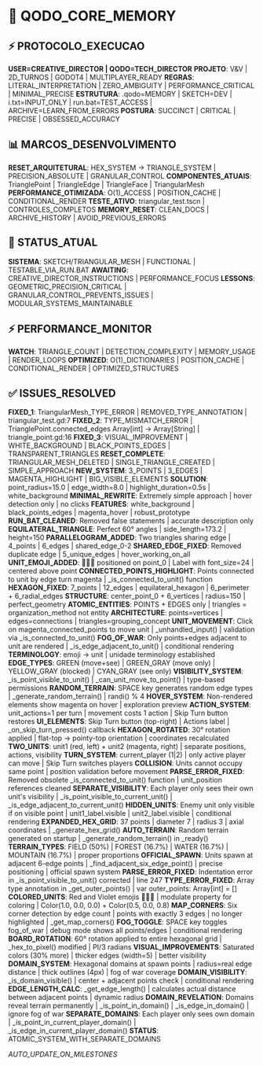 # 🎯 QODO_CORE_MEMORY

## ⚡ PROTOCOLO_EXECUCAO
**USER=CREATIVE_DIRECTOR | QODO=TECH_DIRECTOR**
**PROJETO**: V&V | 2D_TURNOS | GODOT4 | MULTIPLAYER_READY
**REGRAS**: LITERAL_INTERPRETATION | ZERO_AMBIGUITY | PERFORMANCE_CRITICAL | MINIMAL_PRECISE
**ESTRUTURA**: .qodo=MEMORY | SKETCH=DEV | i.txt=INPUT_ONLY | run.bat=TEST_ACCESS | ARCHIVE=LEARN_FROM_ERRORS
**POSTURA**: SUCCINCT | CRITICAL | PRECISE | OBSESSED_ACCURACY

## 📊 MARCOS_DESENVOLVIMENTO
**RESET_ARQUITETURAL**: HEX_SYSTEM → TRIANGLE_SYSTEM | PRECISION_ABSOLUTE | GRANULAR_CONTROL
**COMPONENTES_ATUAIS**: TrianglePoint | TriangleEdge | TriangleFace | TriangularMesh
**PERFORMANCE_OTIMIZADA**: O(1)_ACCESS | POSITION_CACHE | CONDITIONAL_RENDER
**TESTE_ATIVO**: triangular_test.tscn | CONTROLES_COMPLETOS
**MEMORY_RESET**: CLEAN_DOCS | ARCHIVE_HISTORY | AVOID_PREVIOUS_ERRORS

## 🔄 STATUS_ATUAL
**SISTEMA**: SKETCH/TRIANGULAR_MESH | FUNCTIONAL | TESTABLE_VIA_RUN.BAT
**AWAITING**: CREATIVE_DIRECTOR_INSTRUCTIONS | PERFORMANCE_FOCUS
**LESSONS**: GEOMETRIC_PRECISION_CRITICAL | GRANULAR_CONTROL_PREVENTS_ISSUES | MODULAR_SYSTEMS_MAINTAINABLE

## ⚡ PERFORMANCE_MONITOR
**WATCH**: TRIANGLE_COUNT | DETECTION_COMPLEXITY | MEMORY_USAGE | RENDER_LOOPS
**OPTIMIZED**: O(1)_DICTIONARIES | POSITION_CACHE | CONDITIONAL_RENDER | OPTIMIZED_STRUCTURES

## ✅ ISSUES_RESOLVED
**FIXED_1**: TriangularMesh_TYPE_ERROR | REMOVED_TYPE_ANNOTATION | triangular_test.gd:7
**FIXED_2**: TYPE_MISMATCH_ERROR | TrianglePoint.connected_edges Array[int] → Array[String] | triangle_point.gd:16
**FIXED_3**: VISUAL_IMPROVEMENT | WHITE_BACKGROUND | BLACK_POINTS_EDGES | TRANSPARENT_TRIANGLES
**RESET_COMPLETE**: TRIANGULAR_MESH_DELETED | SINGLE_TRIANGLE_CREATED | SIMPLE_APPROACH
**NEW_SYSTEM**: 3_POINTS | 3_EDGES | MAGENTA_HIGHLIGHT | BIG_VISIBLE_ELEMENTS
**SOLUTION**: point_radius=15.0 | edge_width=8.0 | highlight_duration=0.5s | white_background
**MINIMAL_REWRITE**: Extremely simple approach | hover detection only | no clicks
**FEATURES**: white_background | black_points_edges | magenta_hover | robust_prototype
**RUN_BAT_CLEANED**: Removed false statements | accurate description only
**EQUILATERAL_TRIANGLE**: Perfect 60° angles | side_length=173.2 | height=150
**PARALLELOGRAM_ADDED**: Two triangles sharing edge | 4_points | 6_edges | shared_edge_0-2
**SHARED_EDGE_FIXED**: Removed duplicate edge | 5_unique_edges | hover_working_on_all
**UNIT_EMOJI_ADDED**: 🚶🏻‍♀️ positioned on point_0 | Label with font_size=24 | centered above point
**CONNECTED_POINTS_HIGHLIGHT**: Points connected to unit by edge turn magenta | _is_connected_to_unit() function
**HEXAGON_FIXED**: 7_points | 12_edges | equilateral_hexagon | 6_perimeter + 6_radial_edges
**STRUCTURE**: center_point_0 + 6_vertices | radius=150 | perfect_geometry
**ATOMIC_ENTITIES**: POINTS + EDGES only | triangles = organization_method not entity
**ARCHITECTURE**: points=vertices | edges=connections | triangles=grouping_concept
**UNIT_MOVEMENT**: Click on magenta_connected_points to move unit | _unhandled_input() | validation via _is_connected_to_unit()
**FOG_OF_WAR**: Only points+edges adjacent to unit are rendered | _is_edge_adjacent_to_unit() | conditional rendering
**TERMINOLOGY**: emoji → unit | unidade terminology established
**EDGE_TYPES**: GREEN (move+see) | GREEN_GRAY (move only) | YELLOW_GRAY (blocked) | CYAN_GRAY (see only)
**VISIBILITY_SYSTEM**: _is_point_visible_to_unit() | _can_unit_move_to_point() | type-based permissions
**RANDOM_TERRAIN**: SPACE key generates random edge types | _generate_random_terrain() | randi() % 4
**HOVER_SYSTEM**: Non-rendered elements show magenta on hover | exploration preview
**ACTION_SYSTEM**: unit_actions=1 per turn | movement costs 1 action | Skip Turn button restores
**UI_ELEMENTS**: Skip Turn button (top-right) | Actions label | _on_skip_turn_pressed() callback
**HEXAGON_ROTATED**: 30° rotation applied | flat-top → pointy-top orientation | coordinates recalculated
**TWO_UNITS**: unit1 (red, left) + unit2 (magenta, right) | separate positions, actions, visibility
**TURN_SYSTEM**: current_player (1|2) | only active player can move | Skip Turn switches players
**COLLISION**: Units cannot occupy same point | position validation before movement
**PARSE_ERROR_FIXED**: Removed obsolete _is_connected_to_unit() function | unit_position references cleaned
**SEPARATE_VISIBILITY**: Each player only sees their own unit's visibility | _is_point_visible_to_current_unit() | _is_edge_adjacent_to_current_unit()
**HIDDEN_UNITS**: Enemy unit only visible if on visible point | unit1_label.visible | unit2_label.visible | conditional rendering
**EXPANDED_HEX_GRID**: 37 points | diameter 7 | radius 3 | axial coordinates | _generate_hex_grid()
**AUTO_TERRAIN**: Random terrain generated on startup | _generate_random_terrain() in _ready()
**TERRAIN_TYPES**: FIELD (50%) | FOREST (16.7%) | WATER (16.7%) | MOUNTAIN (16.7%) | proper proportions
**OFFICIAL_SPAWN**: Units spawn at adjacent 6-edge points | _find_adjacent_six_edge_point() | precise positioning | official spawn system
**PARSE_ERROR_FIXED**: Indentation error in _is_point_visible_to_unit() corrected | line 247
**TYPE_ERROR_FIXED**: Array type annotation in _get_outer_points() | var outer_points: Array[int] = []
**COLORED_UNITS**: Red and Violet emojis 🚶🏻‍♀️ | modulate property for coloring | Color(1.0, 0.0, 0.0) + Color(0.5, 0.0, 0.8)
**MAP_CORNERS**: Six corner detection by edge count | points with exactly 3 edges | no longer highlighted | _get_map_corners()
**FOG_TOGGLE**: SPACE key toggles fog_of_war | debug mode shows all points/edges | conditional rendering
**BOARD_ROTATION**: 60° rotation applied to entire hexagonal grid | _hex_to_pixel() modified | PI/3 radians
**VISUAL_IMPROVEMENTS**: Saturated colors (30% more) | thicker edges (width=5) | better visibility
**DOMAIN_SYSTEM**: Hexagonal domains at spawn points | radius=real edge distance | thick outlines (4px) | fog of war coverage
**DOMAIN_VISIBILITY**: _is_domain_visible() | center + adjacent points check | conditional rendering
**EDGE_LENGTH_CALC**: _get_edge_length() | calculates actual distance between adjacent points | dynamic radius
**DOMAIN_REVELATION**: Domains reveal terrain permanently | _is_point_in_domain() | _is_edge_in_domain() | ignore fog of war
**SEPARATE_DOMAINS**: Each player only sees own domain | _is_point_in_current_player_domain() | _is_edge_in_current_player_domain()
**STATUS**: ATOMIC_SYSTEM_WITH_SEPARATE_DOMAINS

*AUTO_UPDATE_ON_MILESTONES*